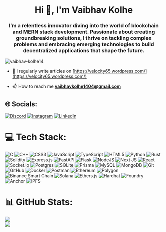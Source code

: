 <h1 align="center">Hi 👋, I'm Vaibhav Kolhe</h1>
<h3 align="center">I’m a relentless innovator diving into the world of blockchain and MERN stack development. Passionate about creating groundbreaking solutions, I thrive on tackling complex problems and embracing emerging technologies to build decentralized applications that shape the future.</h3>

<p align="left"> <img src="https://komarev.com/ghpvc/?username=vaibhav-kolhe14&label=Profile%20views&color=0e75b6&style=flat" alt="vaibhav-kolhe14" /> </p>

- 📝 I regularly write articles on [https://velocity65.wordpress.com/](https://velocity65.wordpress.com/)

- 📫 How to reach me **vaibhavkolhe1404@gmail.com**

## 🌐 Socials:
[![Discord](https://img.shields.io/badge/Discord-%237289DA.svg?logo=discord&logoColor=white)](https://discord.gg/https://discord.com/invite/1190723862900506744) [![Instagram](https://img.shields.io/badge/Instagram-%23E4405F.svg?logo=Instagram&logoColor=white)](https://instagram.com/https://www.instagram.com/https://www.instagram.com/kolhe_vaibhav_) [![LinkedIn](https://img.shields.io/badge/LinkedIn-%230077B5.svg?logo=linkedin&logoColor=white)](https://linkedin.com/in/https://www.linkedin.com/in/https://www.linkedin.com/in/vaibhavkolhe1404/) 

# 💻 Tech Stack:
![C](https://img.shields.io/badge/c-%2300599C.svg?style=for-the-badge&logo=c&logoColor=white) ![C++](https://img.shields.io/badge/c++-%2300599C.svg?style=for-the-badge&logo=c%2B%2B&logoColor=white) ![CSS3](https://img.shields.io/badge/css3-%231572B6.svg?style=for-the-badge&logo=css3&logoColor=white) ![JavaScript](https://img.shields.io/badge/javascript-%23323330.svg?style=for-the-badge&logo=javascript&logoColor=%23F7DF1E) ![TypeScript](https://img.shields.io/badge/typescript-%23007ACC.svg?style=for-the-badge&logo=typescript&logoColor=white) ![HTML5](https://img.shields.io/badge/html5-%23E34F26.svg?style=for-the-badge&logo=html5&logoColor=white) ![Python](https://img.shields.io/badge/python-3670A0?style=for-the-badge&logo=python&logoColor=ffdd54) ![Rust](https://img.shields.io/badge/rust-%23000000.svg?style=for-the-badge&logo=rust&logoColor=white) ![Solidity](https://img.shields.io/badge/Solidity-%23363636.svg?style=for-the-badge&logo=solidity&logoColor=white) ![Express.js](https://img.shields.io/badge/express.js-%23404d59.svg?style=for-the-badge&logo=express&logoColor=%2361DAFB) ![FastAPI](https://img.shields.io/badge/FastAPI-005571?style=for-the-badge&logo=fastapi) ![Flask](https://img.shields.io/badge/flask-%23000.svg?style=for-the-badge&logo=flask&logoColor=white) ![NodeJS](https://img.shields.io/badge/node.js-6DA55F?style=for-the-badge&logo=node.js&logoColor=white) ![Next JS](https://img.shields.io/badge/Next-black?style=for-the-badge&logo=next.js&logoColor=white) ![React](https://img.shields.io/badge/react-%2320232a.svg?style=for-the-badge&logo=react&logoColor=%2361DAFB)  ![Socket.io](https://img.shields.io/badge/Socket.io-black?style=for-the-badge&logo=socket.io&badgeColor=010101) ![Postgres](https://img.shields.io/badge/postgres-%23316192.svg?style=for-the-badge&logo=postgresql&logoColor=white) ![SQLite](https://img.shields.io/badge/sqlite-%2307405e.svg?style=for-the-badge&logo=sqlite&logoColor=white) ![Prisma](https://img.shields.io/badge/Prisma-3982CE?style=for-the-badge&logo=Prisma&logoColor=white)   ![MySQL](https://img.shields.io/badge/mysql-4479A1.svg?style=for-the-badge&logo=mysql&logoColor=white) ![MongoDB](https://img.shields.io/badge/MongoDB-%234ea94b.svg?style=for-the-badge&logo=mongodb&logoColor=white) ![Git](https://img.shields.io/badge/git-%23F05033.svg?style=for-the-badge&logo=git&logoColor=white) ![GitHub](https://img.shields.io/badge/github-%23121011.svg?style=for-the-badge&logo=github&logoColor=white) ![Docker](https://img.shields.io/badge/docker-%230db7ed.svg?style=for-the-badge&logo=docker&logoColor=white) ![Postman](https://img.shields.io/badge/Postman-FF6C37?style=for-the-badge&logo=postman&logoColor=white) 
![Ethereum](https://img.shields.io/badge/ethereum-3C3C3D?style=for-the-badge&logo=ethereum&logoColor=white)
![Polygon](https://img.shields.io/badge/polygon-8247e5?style=for-the-badge&logo=polygon&logoColor=white)
![Binance Smart Chain](https://img.shields.io/badge/binance%20smart%20chain-F0B90B?style=for-the-badge&logo=binance&logoColor=black)
![Solana](https://img.shields.io/badge/solana-9945FF?style=for-the-badge&logo=solana&logoColor=white)
![Ethers.js](https://img.shields.io/badge/ethers.js-3C3CFF?style=for-the-badge&logo=ethereum&logoColor=white)
![Hardhat](https://img.shields.io/badge/hardhat-FCC72C?style=for-the-badge&logo=hardhat&logoColor=black)
 ![Foundry](https://img.shields.io/badge/foundry-DD4B39?style=for-the-badge&logo=forge&logoColor=white)
![Anchor](https://img.shields.io/badge/anchor-512DA8?style=for-the-badge&logo=solana&logoColor=white)
![IPFS](https://img.shields.io/badge/ipfs-65C2CB?style=for-the-badge&logo=ipfs&logoColor=white)

<!-- ![Nginx](https://img.shields.io/badge/nginx-%23009639.svg?style=for-the-badge&logo=nginx&logoColor=white) ![Appwrite](https://img.shields.io/badge/Appwrite-%23FD366E.svg?style=for-the-badge&logo=appwrite&logoColor=white)![Matplotlib](https://img.shields.io/badge/Matplotlib-%23ffffff.svg?style=for-the-badge&logo=Matplotlib&logoColor=black) ![NumPy](https://img.shields.io/badge/numpy-%23013243.svg?style=for-the-badge&logo=numpy&logoColor=white) ![Pandas](https://img.shields.io/badge/pandas-%23150458.svg?style=for-the-badge&logo=pandas&logoColor=white) ![scikit-learn](https://img.shields.io/badge/scikit--learn-%23F7931E.svg?style=for-the-badge&logo=scikit-learn&logoColor=white) ![TensorFlow](https://img.shields.io/badge/TensorFlow-%23FF6F00.svg?style=for-the-badge&logo=TensorFlow&logoColor=white) ![PyTorch](https://img.shields.io/badge/PyTorch-%23EE4C2C.svg?style=for-the-badge&logo=PyTorch&logoColor=white)  ![GitHub Actions](https://img.shields.io/badge/github%20actions-%232671E5.svg?style=for-the-badge&logo=githubactions&logoColor=white)  -->

# 📊 GitHub Stats:
![](https://github-readme-stats.vercel.app/api?username=Vaibhav-Kolhe14&theme=dark&hide_border=false&include_all_commits=true&count_private=true)<br/>
![](https://github-readme-streak-stats.herokuapp.com/?user=Vaibhav-Kolhe14&theme=dark&hide_border=false)<br/>


